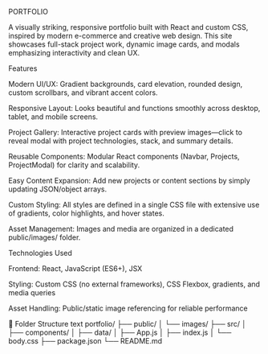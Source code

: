 PORTFOLIO

A visually striking, responsive portfolio built with React and custom CSS, inspired by modern e-commerce and creative web design. This site showcases full-stack project work, dynamic image cards, and modals emphasizing interactivity and clean UX.

Features

Modern UI/UX: Gradient backgrounds, card elevation, rounded design, custom scrollbars, and vibrant accent colors.

Responsive Layout: Looks beautiful and functions smoothly across desktop, tablet, and mobile screens.

Project Gallery: Interactive project cards with preview images—click to reveal modal with project technologies, stack, and summary details.

Reusable Components: Modular React components (Navbar, Projects, ProjectModal) for clarity and scalability.

Easy Content Expansion: Add new projects or content sections by simply updating JSON/object arrays.

Custom Styling: All styles are defined in a single CSS file with extensive use of gradients, color highlights, and hover states.

Asset Management: Images and media are organized in a dedicated public/images/ folder.

Technologies Used

Frontend: React, JavaScript (ES6+), JSX

Styling: Custom CSS (no external frameworks), CSS Flexbox, gradients, and media queries

Asset Handling: Public/static image referencing for reliable performance

📁 Folder Structure
text
portfolio/
├── public/
│   └── images/
├── src/
│   ├── components/
│   ├── data/
│   ├── App.js
│   ├── index.js
│   └── body.css
├── package.json
└── README.md


